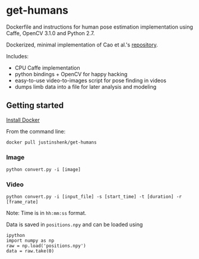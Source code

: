 # get-humans
Dockerfile and instructions for human pose estimation implementation using Caffe, OpenCV 3.1.0 and Python 2.7.

Dockerized, minimal implementation of Cao et al.'s [repository](https://github.com/ZheC/Realtime_Multi-Person_Pose_Estimation). 

Includes:
- CPU Caffe implementation
- python bindings + OpenCV for happy hacking
- easy-to-use video-to-images script for pose finding in videos
- dumps limb data into a file for later analysis and modeling

## Getting started

[Install Docker](https://www.docker.com/community-edition#/download)

From the command line:

`docker pull justinshenk/get-humans`

### Image ###

`python convert.py -i [image]`

### Video ### 

`python convert.py -i [input_file] -s [start_time] -t [duration] -r [frame_rate]`

Note: Time is in `hh:mm:ss` format.

Data is saved in `positions.npy` and can be loaded using

```
ipython
import numpy as np
raw = np.load('positions.npy')
data = raw.take(0)
```